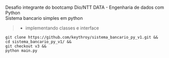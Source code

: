 Desafio integrante do bootcamp Dio/NTT DATA - Engenharia de dados com Python<br>
Sistema bancario simples em python
<br>
>- implementando classes e interface

    git clone https://github.com/keythroy/sistema_bancario_py_v1.git &&
    cd sistema_bancario_py_v1/ &&
    git checkout v3 &&
    python main.py
